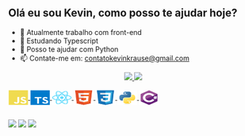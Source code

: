 ## Olá eu sou Kevin, como posso te ajudar hoje?

- 🔭 Atualmente trabalho com front-end
- 🌱 Estudando Typescript
- 💬 Posso te ajudar com Python
- 📫 Contate-me em: contatokevinkrause@gmail.com

<div align="center">
  <a href="https://github.com/kevin-krause">
  <img src="https://github-readme-stats-defcon27.vercel.app/api?username=kevin-krause&show_icons=true&line_height=21&theme=react"/>
  <img src="https://github-readme-stats-defcon27.vercel.app/api/top-langs/?username=kevin-krause&langs_count=6&hide=handlebars,css&theme=react&line_height=27&layout=compact"/>
</div>
<div style="display: inline_block"><br>
  <img align="center" alt="Kevin-Js" height="30" width="40" src="https://raw.githubusercontent.com/devicons/devicon/master/icons/javascript/javascript-plain.svg">
  <img align="center" alt="Kevin-Ts" height="30" width="40" src="https://raw.githubusercontent.com/devicons/devicon/master/icons/typescript/typescript-plain.svg">
  <img align="center" alt="Kevin-React" height="30" width="40" src="https://raw.githubusercontent.com/devicons/devicon/master/icons/react/react-original.svg">
  <img align="center" alt="Kevin-HTML" height="30" width="40" src="https://raw.githubusercontent.com/devicons/devicon/master/icons/html5/html5-original.svg">
  <img align="center" alt="Kevin-CSS" height="30" width="40" src="https://raw.githubusercontent.com/devicons/devicon/master/icons/css3/css3-original.svg">
  <img align="center" alt="Kevin-Python" height="30" width="40" src="https://raw.githubusercontent.com/devicons/devicon/master/icons/python/python-original.svg">
  <img align="center" alt="Kevin-Csharp" height="30" width="40" src="https://raw.githubusercontent.com/devicons/devicon/master/icons/csharp/csharp-original.svg">
</div>
  
  ##
  
  ##
 
  <a href="https://instagram.com/__kevinkrause" target="_blank"><img src="https://img.shields.io/badge/-Instagram-%23E4405F?style=for-the-badge&logo=instagram&logoColor=white" target="_blank"></a> 
  <a href = "mailto:contatokevinkrause@gmail.com"><img src="https://img.shields.io/badge/-Gmail-%23333?style=for-the-badge&logo=gmail&logoColor=white" target="_blank"></a>
  <a href="https://www.linkedin.com/in/kevin-krause-63661619a/" target="_blank"><img src="https://img.shields.io/badge/-LinkedIn-%230077B5?style=for-the-badge&logo=linkedin&logoColor=white" target="_blank"></a> 
 
</div>
